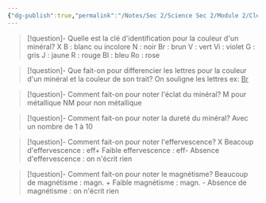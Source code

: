 ```yaml
---
{"dg-publish":true,"permalink":"/Notes/Sec 2/Science Sec 2/Module 2/Clé d'identification/"}
---
```



>[!question]- Quelle est la clé d'identification pour la couleur d'un minéral? X
>B : blanc ou incolore
>N : noir
>Br : brun
>V : vert
>Vi : violet
>G : gris
>J : jaune
>R : rouge
>Bl : bleu
>Ro : rose

>[!question]- Que fait-on pour differencier les lettres pour la couleur d'un minéral et la couleur de son trait?
>On souligne les lettres
>ex:  <u>Br</u>

>[!question]- Comment fait-on pour noter l'éclat du minéral?
>M pour métallique
>NM pour non métallique

>[!question]- Comment fait-on pour noter la dureté du minéral?
>Avec un nombre de 1 à 10

>[!question]- Comment fait-on pour noter l'effervescence? X
>Beacoup d'effervescence : eff+
>Faible effervescence : eff-
>Absence d'effervescence : on n'écrit rien

>[!question]- Comment fait-on pour noter le magnétisme?
>Beaucoup de magnétisme : magn. +
>Faible magnétisme : magn. -
>Absence de magnétisme : on n'écrit rien

